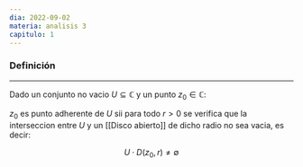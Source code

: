```yaml
---
dia: 2022-09-02
materia: analisis 3
capitulo: 1
---
```

### Definición
---
Dado un conjunto no vacio $U \subseteq \mathbb{C}$ y un punto $z_0 \in \mathbb{C}$:

$z_0$ es punto adherente de $U$ sii para todo $r>0$ se verifica que la interseccion entre $U$ y un [[Disco abierto]] de dicho radio no sea vacia, es decir:

$$U \cdot D(z_0, r) \neq \emptyset$$
